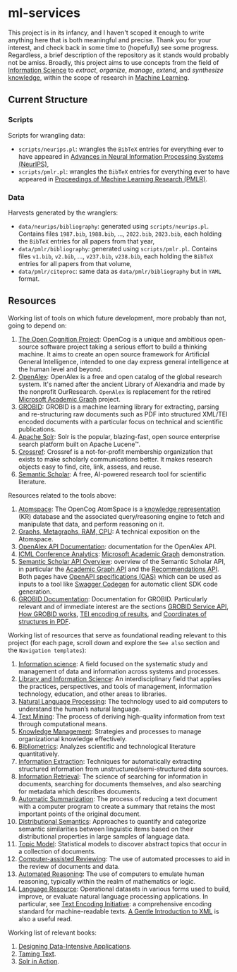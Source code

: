 # ml-services

This project is in its infancy, and I haven't scoped it enough to write anything here that is both meaningful and precise. Thank you for your interest, and check back in some time to (hopefully) see some progress. Regardless, a brief description of the repository as it stands would probably not be amiss. Broadly, this project aims to use concepts from the field of [Information Science](https://en.wikipedia.org/wiki/Information_science/#) to *extract*, *organize*, *manage*, *extend*, and *synthesize* [knowledge](https://en.wikipedia.org/wiki/Knowledge), within the scope of research in [Machine Learning](https://en.wikipedia.org/wiki/Machine_learning).

## Current Structure

### Scripts
Scripts for wrangling data:
- `scripts/neurips.pl`: wrangles the `BibTeX` entries for everything ever to have appeared in [Advances in Neural Information Processing Systems (NeurIPS)](https://proceedings.neurips.cc/),
- `scripts/pmlr.pl`: wrangles the `BibTeX` entries for everything ever to have appeared in [Proceedings of Machine Learning Research (PMLR)](http://proceedings.mlr.press/).

### Data
Harvests generated by the wranglers:
- `data/neurips/bibliography`: generated using `scripts/neurips.pl`. Contains files `1987.bib`, `1988.bib`, ..., `2022.bib`, `2023.bib`, each holding the `BibTeX` entries for all papers from that year,
- `data/pmlr/bibliography`: generated using `scripts/pmlr.pl`. Contains files `v1.bib`, `v2.bib`, ..., `v237.bib`, `v238.bib`, each holding the `BibTeX` entries for all papers from that volume,
- `data/pmlr/citeproc`: same data as `data/pmlr/bibliography` but in `YAML` format.

## Resources

Working list of tools on which future development, more probably than not, going to depend on:

1. [The Open Cognition Project](https://wiki.opencog.org/w/The_Open_Cognition_Project):  OpenCog is a unique and ambitious open-source software project taking a serious effort to build a thinking machine. It aims to create an open source framework for Artificial General Intelligence, intended to one day express general intelligence at the human level and beyond.
2. [OpenAlex](https://openalex.org/): OpenAlex is a free and open catalog of the global research system. It's named after the ancient Library of Alexandria and made by the nonprofit OurResearch. `OpenAlex` is replacement for the retired  [Microsoft Academic Graph](https://www.microsoft.com/en-us/research/project/microsoft-academic-graph/) project.
3. [GROBID](https://github.com/kermitt2/grobid): GROBID is a machine learning library for extracting, parsing and re-structuring raw documents such as PDF into structured XML/TEI encoded documents with a particular focus on technical and scientific publications.
4. [Apache Solr](https://solr.apache.org/): Solr is the popular, blazing-fast, open source enterprise search platform built on Apache Lucene™.
4. [Crossref](https://www.crossref.org/): Crossref is a not-for-profit membership organization that exists to make scholarly communications better. It makes research objects easy to find, cite, link, assess, and reuse.
5. [Semantic Scholar](https://www.semanticscholar.org/): A free, AI-powered research tool for scientific literature.

Resources related to the tools above:

1. [Atomspace](https://wiki.opencog.org/w/AtomSpace): The OpenCog AtomSpace is a [knowledge representation](https://wiki.opencog.org/w/Knowledge_representation) (KR) database and the associated query/reasoning engine to fetch and manipulate that data, and perform reasoning on it. 
2. [Graphs, Metagraphs, RAM, CPU](https://github.com/opencog/atomspace/blob/master/opencog/sheaf/docs/ram-cpu.pdf): A technical exposition on the Atomspace.
3. [OpenAlex API Documentation](https://docs.openalex.org/): documentation for the OpenAlex API.
4. [ICML Conference Analytics](https://www.microsoft.com/en-us/research/project/academic/articles/icml-conference-analytics/): [Microsoft Academic Graph](https://www.microsoft.com/en-us/research/project/microsoft-academic-graph/) demonstration.
5. [Semantic Scholar API Overview](https://www.semanticscholar.org/product/api): overview of the Semantic Scholar API, in particular the [Academic Graph API](https://api.semanticscholar.org/api-docs/graph) and the [Recommendations API](https://api.semanticscholar.org/api-docs/recommendations). Both pages have [OpenAPI specifications (OAS)](https://swagger.io/specification/) which can be used as inputs to a tool like [Swagger Codegen](https://swagger.io/tools/swagger-codegen/) for automatic client SDK code generation.
6. [GROBID Documentation](https://grobid.readthedocs.io/en/latest/): Documentation for GROBID. Particularly relevant and of immediate interest are the sections [GROBID Service API](https://grobid.readthedocs.io/en/latest/Grobid-service/), [How GROBID works](https://grobid.readthedocs.io/en/latest/Principles/), [TEI encoding of results](https://grobid.readthedocs.io/en/latest/TEI-encoding-of-results/), and [Coordinates of structures in PDF](https://grobid.readthedocs.io/en/latest/Coordinates-in-PDF/).

Working list of resources that serve as foundational reading relevant to this project (for each page, scroll down and explore the `See also` section and the `Navigation templates`):

1. [Information science](https://en.wikipedia.org/wiki/Information_science): A field focused on the systematic study and management of data and information across systems and processes.
2. [Library and Information Science](https://en.wikipedia.org/wiki/Library_and_information_science): An interdisciplinary field that applies the practices, perspectives, and tools of management, information technology, education, and other areas to libraries.
3. [Natural Language Processing](https://en.wikipedia.org/wiki/Natural_language_processing): The technology used to aid computers to understand the human’s natural language.
4. [Text Mining](https://en.wikipedia.org/wiki/Text_mining): The process of deriving high-quality information from text through computational means.
5. [Knowledge Management](https://en.wikipedia.org/wiki/Knowledge_management): Strategies and processes to manage organizational knowledge effectively.
6. [Bibliometrics](https://en.wikipedia.org/wiki/Bibliometrics): Analyzes scientific and technological literature quantitatively.
7. [Information Extraction](https://en.wikipedia.org/wiki/Information_extraction): Techniques for automatically extracting structured information from unstructured/semi-structured data sources.
8. [Information Retrieval](https://en.wikipedia.org/wiki/Information_retrieval): The science of searching for information in documents, searching for documents themselves, and also searching for metadata which describes documents.
9. [Automatic Summarization](https://en.wikipedia.org/wiki/Automatic_summarization): The process of reducing a text document with a computer program to create a summary that retains the most important points of the original document.
10. [Distributional Semantics](https://en.wikipedia.org/wiki/Distributional_semantics): Approaches to quantify and categorize semantic similarities between linguistic items based on their distributional properties in large samples of language data.
11. [Topic Model](https://en.wikipedia.org/wiki/Topic_model): Statistical models to discover abstract topics that occur in a collection of documents.
12. [Computer-assisted Reviewing](https://en.wikipedia.org/wiki/Computer-assisted_reviewing): The use of automated processes to aid in the review of documents and data.
13. [Automated Reasoning](https://en.wikipedia.org/wiki/Automated_reasoning): The use of computers to emulate human reasoning, typically within the realm of mathematics or logic.
14. [Language Resource](https://en.wikipedia.org/wiki/Language_resource): Operational datasets in various forms used to build, improve, or evaluate natural language processing applications. In particular, see [Text Encoding Initiative](https://tei-c.org/): a comprehensive encoding standard for machine-readable texts. [A Gentle Introduction to XML](https://tei-c.org/release/doc/tei-p5-doc/en/html/SG.html) is also a useful read.

Working list of relevant books:

1. [Designing Data-Intensive Applications](https://www.oreilly.com/library/view/designing-data-intensive-applications/9781491903063/).
2. [Taming Text](https://www.manning.com/books/taming-text).
3. [Solr in Action](https://www.manning.com/books/solr-in-action).

